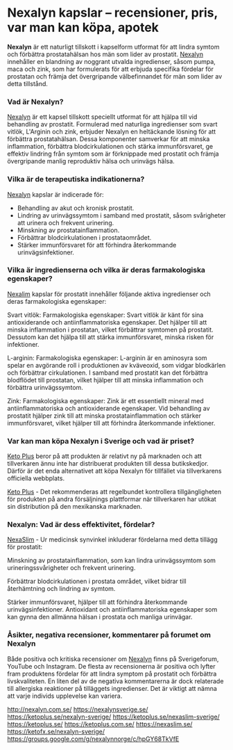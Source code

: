 # Nexalyn kapslar – recensioner, pris, var man kan köpa, apotek

**Nexalyn** är ett naturligt tillskott i kapselform utformat för att lindra symtom och förbättra prostatahälsan hos män som lider av prostatit. [Nexalyn](http://nexalyn.com.se/) innehåller en blandning av noggrant utvalda ingredienser, såsom pumpa, maca och zink, som har formulerats för att erbjuda specifika fördelar för prostatan och främja det övergripande välbefinnandet för män som lider av detta tillstånd.

### Vad är Nexalyn?

[Nexalyn](https://nexalynsverige.se/) är ett kapsel tillskott speciellt utformat för att hjälpa till vid behandling av prostatit. Formulerad med naturliga ingredienser som svart vitlök, L'Arginin och zink, erbjuder Nexalyn en heltäckande lösning för att förbättra prostatahälsan. Dessa komponenter samverkar för att minska inflammation, förbättra blodcirkulationen och stärka immunförsvaret, ge effektiv lindring från symtom som är förknippade med prostatit och främja övergripande manlig reproduktiv hälsa och urinvägs hälsa.

### Vilka är de terapeutiska indikationerna?

[Nexalyn](https://ketoplus.se/nexalyn-sverige/) kapslar är indicerade för:


- Behandling av akut och kronisk prostatit.
- Lindring av urinvägssymtom i samband med prostatit, såsom svårigheter att urinera och frekvent urinering.
- Minskning av prostatainflammation.
- Förbättrar blodcirkulationen i prostataområdet.
- Stärker immunförsvaret för att förhindra återkommande urinvägsinfektioner.



### Vilka är ingredienserna och vilka är deras farmakologiska egenskaper?


[Nexalim](https://ketoplus.se/nexaslim-sverige/) kapslar för prostatit innehåller följande aktiva ingredienser och deras farmakologiska egenskaper:

Svart vitlök: Farmakologiska egenskaper: Svart vitlök är känt för sina antioxiderande och antiinflammatoriska egenskaper. Det hjälper till att minska inflammation i prostatan, vilket förbättrar symtomen på prostatit. Dessutom kan det hjälpa till att stärka immunförsvaret, minska risken för infektioner.

L-arginin: Farmakologiska egenskaper: L-arginin är en aminosyra som spelar en avgörande roll i produktionen av kväveoxid, som vidgar blodkärlen och förbättrar cirkulationen. I samband med prostatit kan det förbättra blodflödet till prostatan, vilket hjälper till att minska inflammation och förbättra urinvägssymtom.

Zink: Farmakologiska egenskaper: Zink är ett essentiellt mineral med antiinflammatoriska och antioxiderande egenskaper. Vid behandling av prostatit hjälper zink till att minska prostatainflammation och stärker immunförsvaret, vilket hjälper till att förhindra återkommande infektioner.

### Var kan man köpa Nexalyn i Sverige och vad är priset?


[Keto Plus](https://ketoplus.se/) beror på att produkten är relativt ny på marknaden och att tillverkaren ännu inte har distribuerat produkten till dessa butikskedjor. Därför är det enda alternativet att köpa Nexalyn för tillfället via tillverkarens officiella webbplats. 

[Keto Plus](https://ketoplus.com.se/) - Det rekommenderas att regelbundet kontrollera tillgängligheten för produkten på andra försäljnings plattformar när tillverkaren har utökat sin distribution på den mexikanska marknaden.

### Nexalyn: Vad är dess effektivitet, fördelar?


[NexaSlim](https://nexaslim.se/) - Ur medicinsk synvinkel inkluderar fördelarna med detta tillägg för prostatit:

Minskning av prostatainflammation, som kan lindra urinvägssymtom som urineringssvårigheter och frekvent urinering.

Förbättrar blodcirkulationen i prostata området, vilket bidrar till återhämtning och lindring av symtom.

Stärker immunförsvaret, hjälper till att förhindra återkommande urinvägsinfektioner.
Antioxidant och antiinflammatoriska egenskaper som kan gynna den allmänna hälsan i prostata och manliga urinvägar.

### Åsikter, negativa recensioner, kommentarer på forumet om Nexalyn

Både positiva och kritiska recensioner om [Nexalyn](https://ketofx.se/nexalyn-sverige/) finns på Sverigeforum, YouTube och Instagram. De flesta av recensionerna är positiva och lyfter fram produktens fördelar för att lindra symptom på prostatit och förbättra livskvaliteten. En liten del av de negativa kommentarerna är dock relaterade till allergiska reaktioner på tilläggets ingredienser. Det är viktigt att nämna att varje individs upplevelse kan variera.

http://nexalyn.com.se/
https://nexalynsverige.se/
https://ketoplus.se/nexalyn-sverige/
https://ketoplus.se/nexaslim-sverige/
https://ketoplus.se/
https://ketoplus.com.se/
https://nexaslim.se/
https://ketofx.se/nexalyn-sverige/
https://groups.google.com/g/nexalynnorge/c/hpGY68TkVfE
